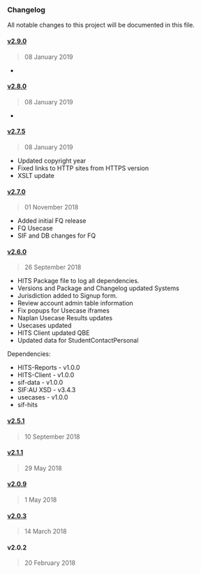 ### Changelog
All notable changes to this project will be documented in this file.

#### [v2.9.0](https://github.com/nsip/hits-dashboard/compare/v2.8.0...v2.9.0)
> 08 January 2019
- 

#### [v2.8.0](https://github.com/nsip/hits-dashboard/compare/v2.7.5...v2.8.0)
> 08 January 2019
-

#### [v2.7.5](https://github.com/nsip/hits-dashboard/compare/v2.7.0...v2.7.5)
> 08 January 2019
- Updated copyright year
- Fixed links to HTTP sites from HTTPS version
- XSLT update

#### [v2.7.0](https://github.com/nsip/hits-dashboard/compare/v2.6.0...v2.7.0)
> 01 November 2018
- Added initial FQ release
- FQ Usecase
- SIF and DB changes for FQ

#### [v2.6.0](https://github.com/nsip/hits-dashboard/compare/v2.5.1...v2.6.0)
> 26 September 2018
- HITS Package file to log all dependencies.
- Versions and Package and Changelog updated Systems
- Jurisdiction added to Signup form.
- Review account admin table information
- Fix popups for Usecase iframes
- Naplan Usecase Results updates
- Usecases updated
- HITS Client updated QBE
- Updated data for StudentContactPersonal

Dependencies:

- HITS-Reports - v1.0.0
- HITS-Client - v1.0.0
- sif-data - v1.0.0
- SIF:AU XSD - v3.4.3
- usecases - v1.0.0
- sif-hits

#### [v2.5.1](https://github.com/nsip/hits-dashboard/compare/v2.1.1...v2.5.1)
> 10 September 2018

#### [v2.1.1](https://github.com/nsip/hits-dashboard/compare/v2.0.9...v2.1.1)
> 29 May 2018

#### [v2.0.9](https://github.com/nsip/hits-dashboard/compare/v2.0.3...v2.0.9)
> 1 May 2018

#### [v2.0.3](https://github.com/nsip/hits-dashboard/compare/v2.0.2...v2.0.3)
> 14 March 2018

#### v2.0.2
> 20 February 2018
